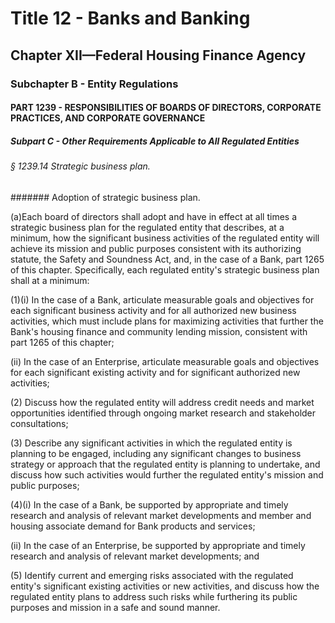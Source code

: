 
# Title 12 - Banks and Banking
## Chapter XII—Federal Housing Finance Agency
### Subchapter B - Entity Regulations
#### PART 1239 - RESPONSIBILITIES OF BOARDS OF DIRECTORS, CORPORATE PRACTICES, AND CORPORATE GOVERNANCE
##### Subpart C - Other Requirements Applicable to All Regulated Entities
###### § 1239.14 Strategic business plan.
####### Adoption of strategic business plan.

(a)Each board of directors shall adopt and have in effect at all times a strategic business plan for the regulated entity that describes, at a minimum, how the significant business activities of the regulated entity will achieve its mission and public purposes consistent with its authorizing statute, the Safety and Soundness Act, and, in the case of a Bank, part 1265 of this chapter. Specifically, each regulated entity's strategic business plan shall at a minimum:

(1)(i) In the case of a Bank, articulate measurable goals and objectives for each significant business activity and for all authorized new business activities, which must include plans for maximizing activities that further the Bank's housing finance and community lending mission, consistent with part 1265 of this chapter;

(ii) In the case of an Enterprise, articulate measurable goals and objectives for each significant existing activity and for significant authorized new activities;

(2) Discuss how the regulated entity will address credit needs and market opportunities identified through ongoing market research and stakeholder consultations;

(3) Describe any significant activities in which the regulated entity is planning to be engaged, including any significant changes to business strategy or approach that the regulated entity is planning to undertake, and discuss how such activities would further the regulated entity's mission and public purposes;

(4)(i) In the case of a Bank, be supported by appropriate and timely research and analysis of relevant market developments and member and housing associate demand for Bank products and services;

(ii) In the case of an Enterprise, be supported by appropriate and timely research and analysis of relevant market developments; and

(5) Identify current and emerging risks associated with the regulated entity's significant existing activities or new activities, and discuss how the regulated entity plans to address such risks while furthering its public purposes and mission in a safe and sound manner.
